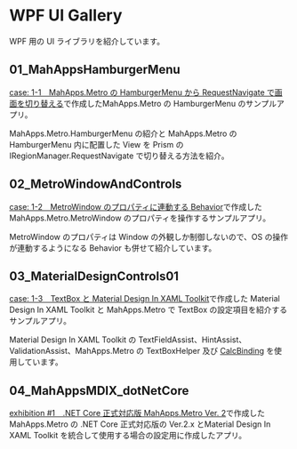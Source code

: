 # WPF UI Gallery

WPF 用の UI ライブラリを紹介しています。

## 01_MahAppsHamburgerMenu
[case: 1-1　MahApps.Metro の HamburgerMenu から RequestNavigate で画面を切り替える](https://elf-mission.net/programming/wpf/ui-gallery/case01-01/)で作成したMahApps.Metro の HamburgerMenu のサンプルアプリ。

MahApps.Metro.HamburgerMenu の紹介と MahApps.Metro の HamburgerMenu 内に配置した View を Prism の IRegionManager.RequestNavigate で切り替える方法を紹介。

## 02_MetroWindowAndControls
[case: 1-2　MetroWindow のプロパティに連動する Behavior](https://elf-mission.net/programming/wpf/ui-gallery/case01-02/)で作成した MahApps.Metro.MetroWindow のプロパティを操作するサンプルアプリ。

MetroWindow のプロパティは Window の外観しか制御しないので、OS の操作が連動するようになる Behavior も併せて紹介しています。

## 03_MaterialDesignControls01
[case: 1-3　TextBox と Material Design In XAML Toolkit](https://elf-mission.net/programming/wpf/ui-gallery/case01-03/)で作成した Material Design In XAML Toolkit と MahApps.Metro で TextBox の設定項目を紹介するサンプルアプリ。

Material Design In XAML Toolkit の TextFieldAssist、HintAssist、ValidationAssist、MahApps.Metro の TextBoxHelper 及び [CalcBinding](https://github.com/Alex141/CalcBinding) を使用しています。


## 04_MahAppsMDIX_dotNetCore
[exhibition #1　.NET Core 正式対応版 MahApps.Metro Ver. 2](https://elf-mission.net/programming/wpf/ui-gallery/exhibition01/)で作成した MahApps.Metro の .NET Core 正式対応版の Ver.2.x とMaterial Design In XAML Toolkit を統合して使用する場合の設定用に作成したアプリ。
